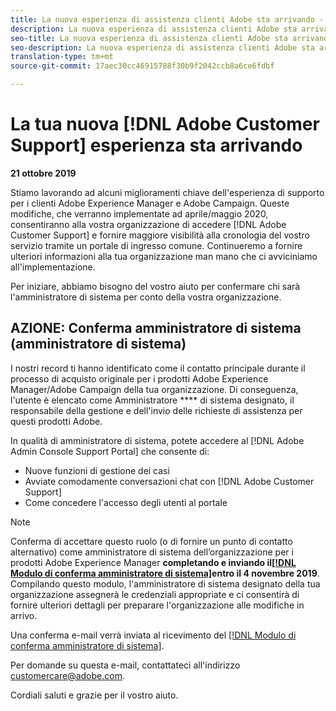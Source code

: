 ```yaml
---
title: La nuova esperienza di assistenza clienti Adobe sta arrivando - Contatto per la distribuzione di AEM
description: La nuova esperienza di assistenza clienti Adobe sta arrivando - Contatto per la distribuzione di AEM
seo-title: La nuova esperienza di assistenza clienti Adobe sta arrivando - Contatto per la distribuzione di AEM
seo-description: La nuova esperienza di assistenza clienti Adobe sta arrivando - Contatto per la distribuzione di AEM
translation-type: tm+mt
source-git-commit: 17aec30cc46915788f30b9f2042ccb8a6ce6fdbf

---
```



# La tua nuova [!DNL Adobe Customer Support] esperienza sta arrivando

**21 ottobre 2019**

Stiamo lavorando ad alcuni miglioramenti chiave dell'esperienza di supporto per i clienti Adobe Experience Manager e Adobe Campaign. Queste modifiche, che verranno implementate ad aprile/maggio 2020, consentiranno alla vostra organizzazione di accedere [!DNL Adobe Customer Support] e fornire maggiore visibilità alla cronologia del vostro servizio tramite un portale di ingresso comune. Continueremo a fornire ulteriori informazioni alla tua organizzazione man mano che ci avviciniamo all'implementazione.

Per iniziare, abbiamo bisogno del vostro aiuto per confermare chi sarà l'amministratore di sistema per conto della vostra organizzazione.

## AZIONE: Conferma amministratore di sistema (amministratore di sistema)

I nostri record ti hanno identificato come il contatto principale durante il processo di acquisto originale per i prodotti Adobe Experience Manager/Adobe Campaign della tua organizzazione. Di conseguenza, l'utente è elencato come Amministratore **** di sistema designato, il responsabile della gestione e dell'invio delle richieste di assistenza per questi prodotti Adobe.

In qualità di amministratore di sistema, potete accedere al [!DNL Adobe Admin Console Support Portal] che consente di:

* Nuove funzioni di gestione dei casi
* Avviate comodamente conversazioni chat con [!DNL Adobe Customer Support]
* Come concedere l'accesso degli utenti al portale

>[!NOTE]
>Conferma di accettare questo ruolo (o di fornire un punto di contatto alternativo) come amministratore di sistema dell’organizzazione per i prodotti Adobe Experience Manager **completando e inviando il[[!DNL Modulo di conferma amministratore di sistema]](https://adobe.allegiancetech.com/cgi-bin/qwebcorporate.dll?idx=N5M8RY)entro il 4 novembre 2019**.
>Compilando questo modulo, l'amministratore di sistema designato della tua organizzazione assegnerà le credenziali appropriate e ci consentirà di fornire ulteriori dettagli per preparare l'organizzazione alle modifiche in arrivo.

Una conferma e-mail verrà inviata al ricevimento del [[!DNL Modulo di conferma amministratore di sistema]](https://adobe.allegiancetech.com/cgi-bin/qwebcorporate.dll?idx=N5M8RY).

Per domande su questa e-mail, contattateci all'indirizzo customercare@adobe.com.

Cordiali saluti e grazie per il vostro aiuto.
